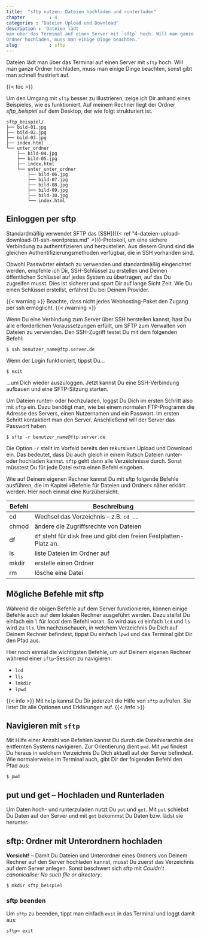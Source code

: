 ```yaml
---
title:  "sftp nutzen: Dateien hochladen und runterladen"
chapter         : 4
categories : "Dateien Upload und Download"
description : 'Dateien lädt
man über das Terminal auf einen Server mit `sftp` hoch. Will man ganze
Ordner hochladen, muss man einige Dinge beachten.'
slug            : sftp
---
```

Dateien lädt man über das Terminal auf einen Server mit `sftp` hoch.
Will man ganze Ordner hochladen, muss man einige Dinge beachten, sonst
gibt man schnell frustriert auf.
<!--more-->

{{< toc >}}

Um den Umgang mit `sftp` besser zu illustrieren, zeige ich Dir anhand
eines Beispieles, wie es funktioniert. Auf meinem Rechner liegt der
Ordner *sftp\_beispiel* auf dem Desktop, der wie folgt strukturiert ist.

    sftp_beispiel/
    ├── bild-01.jpg
    ├── bild-02.jpg
    ├── bild-03.jpg
    ├── index.html
    └── unter_ordner
        ├── bild-04.jpg
        ├── bild-05.jpg
        ├── index.html
        └── unter_unter_ordner
            ├── bild-06.jpg
            ├── bild-07.jpg
            ├── bild-08.jpg
            ├── bild-09.jpg
            ├── bild-10.jpg
            └── index.html

## Einloggen per sftp

Standardmäßig verwendet SFTP das [SSH]({{< ref "4-dateien-upload-download-01-ssh-wordpress.md" >}})-Protokoll, um eine sichere Verbindung zu authentifizieren und herzustellen. Aus diesem Grund sind die gleichen Authentifizierungsmethoden verfügbar, die in SSH vorhanden sind.

Obwohl Passwörter einfach zu verwenden und standardmäßig eingerichtet werden, empfehle ich Dir, SSH-Schlüssel zu erstellen und Deinen öffentlichen Schlüssel auf jedes System zu übertragen, auf das Du zugreifen musst. Dies ist sicherer und spart Dir auf lange Sicht Zeit. Wie Du einen Schlüssel erstellst, erfährst Du bei Deinem Provider.

{{< warning >}}
Beachte, dass nicht jedes Webhosting-Paket den Zugang per ssh ermöglicht.
{{< /warning >}}

Wenn Du eine Verbindung zum Server über SSH herstellen kannst, hast Du alle erforderlichen Voraussetzungen erfüllt, um SFTP zum Verwalten von Dateien zu verwenden. Den SSH-Zugriff testet Du mit dem folgenden Befehl:

    $ ssh benutzer_name@ftp.server.de

Wenn der Login funktioniert, tippst Du…

    $ exit

…um Dich wieder auszuloggen. Jetzt kannst Du eine SSH-Verbindung aufbauen und eine SFTP-Sitzung starten.

Um Dateien runter- oder hochzuladen, loggst Du Dich im ersten Schritt also mit `sftp` ein. Dazu benötigt man, wie bei einem normalen FTP-Programm die Adresse des Servers, einen Nutzernamen und ein Passwort. Im ersten Schritt kontaktiert man den Server. Anschließend will der Server das Passwort haben.

    $ sftp -r benutzer_name@ftp.server.de

Die Option `-r` stellt im Vorfeld bereits den rekursiven Upload und Download ein. Das bedeutet, dass Du auch gleich in einem Rutsch Dateien runter- oder hochladen kannst. `sftp` geht dann alle Verzeichnisse durch. Sonst müsstest Du für jede Datei extra einen Befehl eingeben.

Wie auf Deinem eigenen Rechner kannst Du mit sftp folgende Befehle ausführen, die im Kapitel »Befehle für Dateien und Ordner« näher erklärt werden. Hier noch einmal eine Kurzübersicht:

| Befehl | Beschreibung                                                       |
| ------ | ------------------------------------------------------------------ |
| cd     | Wechsel das Verzeichnis – z.B. `cd ..`                             |
| chmod  | ändere die Zugriffsrechte von Dateien                              |
| df     | `df` steht für disk free und gibt den freien Festplatten-Platz an. |
| ls     | liste Dateien im Ordner auf                                        |
| mkdir  | erstelle einen Ordner                                              |
| rm     | lösche eine Datei                                                  |

## Mögliche Befehle mit sftp

Während die obigen Befehle auf dem Server funktionieren, können einige
Befehle auch auf dem lokalen Rechner ausgeführt werden. Dazu stellst Du
einfach ein `l` für *local* dem Befehl voran. So wird aus `cd` einfach
`lcd` und `ls` wird zu `lls`. Um nachzuschauen, in welchem Verzeichnis
Du Dich auf Deinem Rechner befindest, tippst Du einfach `lpwd` und das
Terminal gibt Dir den Pfad aus.

Hier noch einmal die wichtigsten Befehle, um auf Deinem eigenen Rechner
während einer `sftp`-Session zu navigieren:

* `lcd`
* `lls`
* `lmkdir`
* `lpwd`

{{< info >}}
Mit `help` kannst Du Dir jederzeit die Hilfe von `sftp` aufrufen. Sie listet Dir alle Optionen und Erklärungen auf.
{{< /info >}}

## Navigieren mit `sftp`

Mit Hilfe einer Anzahl von Befehlen kannst Du durch die Dateihierarchie
des entfernten Systems navigieren. Zur Orientierung dient `pwd`. Mit
`pwd` findest Du heraus in welchem Verzeichnis Du Dich aktuell auf der
Server befindest. Wie normalerweise im Terminal auch, gibt Dir der
folgenden Befehl den Pfad aus:

    $ pwd

## put und get – Hochladen und Runterladen

Um Daten hoch- und runterzuladen nutzt Du `put` und `get`. Mit `put`
schiebst Du Daten auf den Server und mit `get` bekommst Du Daten bzw.
lädst sie herunter.

## sftp: Ordner mit Unterordnern hochladen

**Vorsicht\!** – Damit Du Dateien und Unterordner eines Ordners von
Deinem Rechner auf den Server hochladen kannst, musst Du zuerst das
Verzeichnis auf dem Server anlegen. Sonst beschwert sich sftp mit
*Couldn’t canonicalise: No such file or directory*.

    $ mkdir sftp_beispiel

### sftp beenden

Um `sftp` zu beenden, tippt man einfach `exit` in das Terminal und loggt
damit aus:

    sftp> exit
